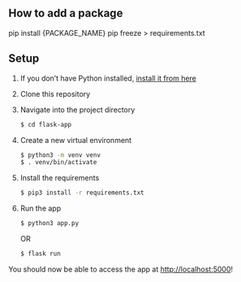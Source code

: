 ## How to add a package
pip install {PACKAGE_NAME}
pip freeze > requirements.txt

## Setup

1. If you don’t have Python installed, [install it from here](https://www.python.org/downloads/)

2. Clone this repository

3. Navigate into the project directory

   ```bash
   $ cd flask-app
   ```

4. Create a new virtual environment

   ```bash
   $ python3 -m venv venv
   $ . venv/bin/activate
   ```

5. Install the requirements

   ```bash
   $ pip3 install -r requirements.txt
   ```

6. Run the app

   ```bash
   $ python3 app.py
   ```

   OR

   ```bash
   $ flask run
   ```

You should now be able to access the app at [http://localhost:5000](http://localhost:5000)!